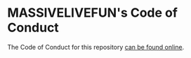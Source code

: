 # MASSIVELIVEFUN's Code of Conduct

The Code of Conduct for this repository
[can be found online](https://github.com/massivelivefun/.github/blob/main/CODE_OF_CONDUCT.md).
